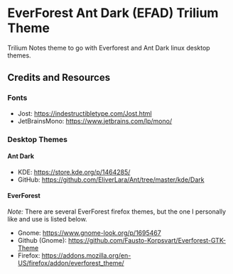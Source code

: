 # EverForest Ant Dark (EFAD) Trilium Theme
Trilium Notes theme to go with Everforest and Ant Dark linux desktop themes.

## Credits and Resources
### Fonts
* Jost: https://indestructibletype.com/Jost.html
* JetBrainsMono: https://www.jetbrains.com/lp/mono/

### Desktop Themes
#### Ant Dark
* KDE: https://store.kde.org/p/1464285/
* GitHub: https://github.com/EliverLara/Ant/tree/master/kde/Dark

#### EverForest
*Note:* There are several EverForest firefox themes, but the one I personally like and use is listed below.

* Gnome: https://www.gnome-look.org/p/1695467
* Github (Gnome): https://github.com/Fausto-Korpsvart/Everforest-GTK-Theme
* Firefox: https://addons.mozilla.org/en-US/firefox/addon/everforest_theme/
